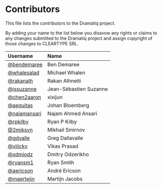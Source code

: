 # Contributors

This file lists the contributors to the Dramatiq project.

By adding your name to the list below you disavow any rights or claims
to any changes submitted to the Dramatiq project and assign copyright
of those changes to CLEARTYPE SRL.

| Username | Name |
| :------- | :--- |
| [@bendemaree](https://github.com/bendemaree) | Ben Demaree |
| [@whalesalad](https://github.com/whalesalad) | Michael Whalen |
| [@rakanalh](https://github.com/rakanalh) | Rakan Alhneiti |
| [@jssuzanne](https://github.com/jssuzanne) | Jean-Sébastien Suzanne |
| [@chen2aaron](https://github.com/chen2aaron) | xixijun |
| [@aequitas](https://github.com/aequitas) | Johan Bloemberg |
| [@najamansari](https://github.com/najamansari) | Najam Ahmed Ansari |
| [@rpkilby](https://github.com/rpkilby) | Ryan P Kilby |
| [@2miksyn](https://github.com/2miksyn) | Mikhail Smirnov |
| [@gdvalle](https://github.com/gdvalle) | Greg Dallavalle |
| [@viiicky](https://github.com/viiicky) | Vikas Prasad |
| [@xdmiodz](https://github.com/xdmiodz) | Dmitry Odzerikho |
| [@ryansm1](https://github.com/ryansm1) | Ryan Smith |
| [@aericson](https://github.com/aericson) | André Ericson |
| [@maerteijn](https://github.com/maerteijn) | Martijn Jacobs |
